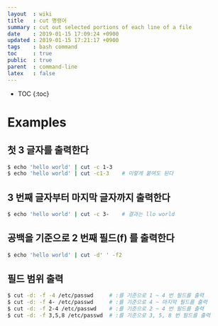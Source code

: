 ```yaml
---
layout  : wiki
title   : cut 명령어
summary : cut out selected portions of each line of a file
date    : 2019-01-15 17:09:24 +0900
updated : 2019-01-15 17:21:17 +0900
tags    : bash command
toc     : true
public  : true
parent  : command-line
latex   : false
---
```

* TOC
{:toc}

# Examples
## 첫 3 글자를 출력한다
```sh
$ echo 'hello world' | cut -c 1-3
$ echo 'hello world' | cut -c1-3    # 이렇게 붙여도 된다
```

## 3 번째 글자부터 마지막 글자까지 출력한다
```sh
$ echo 'hello world' | cut -c 3-    # 결과는 llo world
```

## 공백을 기준으로 2 번째 필드(f) 를 출력한다
```sh
$ echo 'hello world' | cut -d' ' -f2
```

## 필드 범위 출력
```sh
$ cut -d: -f -4 /etc/passwd     # :를 기준으로 1 ~ 4 번 필드를 출력
$ cut -d: -f 4- /etc/passwd     # :를 기준으로 4 ~ 마지막 필드를 출력
$ cut -d: -f 2-4 /etc/passwd    # :를 기준으로 2 ~ 4 번 필드를 출력
$ cut -d: -f 3,5,8 /etc/passwd  # :를 기준으로 3, 5, 8 번 필드를 출력
```
